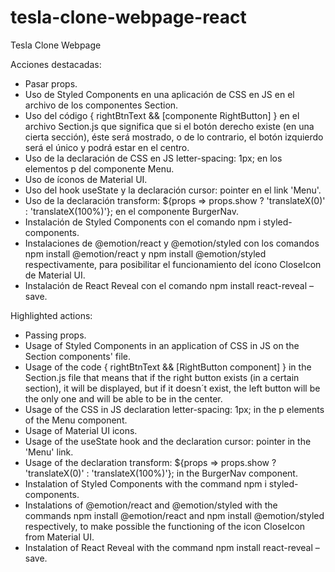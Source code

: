 # tesla-clone-webpage-react
Tesla Clone Webpage

Acciones destacadas:

- Pasar props.
- Uso de Styled Components en una aplicación de CSS en JS en el archivo de los componentes Section.
- Uso del código { rightBtnText && [componente RightButton] }
en el archivo Section.js que significa que si el botón derecho existe (en una cierta sección), éste será mostrado, o de lo contrario, el botón izquierdo será el único y podrá estar en el centro.
- Uso de la declaración de CSS en JS letter-spacing: 1px; en los elementos p del componente Menu.
- Uso de íconos de Material UI.
- Uso del hook useState y la declaración cursor: pointer en el link 'Menu'.
- Uso de la declaración transform: ${props => props.show ? 'translateX(0)' : 'translateX(100%)'}; en el componente BurgerNav.
- Instalación de Styled Components con el comando npm i styled-components.
- Instalaciones de @emotion/react y @emotion/styled con los comandos npm install @emotion/react y npm install @emotion/styled respectivamente, para posibilitar el funcionamiento del ícono CloseIcon de Material UI.
- Instalación de React Reveal con el comando npm install react-reveal –save.

Highlighted actions:

- Passing props.
- Usage of Styled Components in an application of CSS in JS on the Section components' file.
- Usage of the code { rightBtnText && [RightButton component] }
in the Section.js file that means that if the right button exists (in a certain section), it will be displayed, but if it doesn´t exist, the left button will be the only one and will be able to be in the center.
- Usage of the CSS in JS declaration letter-spacing: 1px; in the p elements of the Menu component.
- Usage of Material UI icons.
- Usage of the useState hook and the declaration cursor: pointer in the 'Menu' link.
- Usage of the declaration transform: ${props => props.show ? 'translateX(0)' : 'translateX(100%)'}; in the BurgerNav component.
- Instalation of Styled Components with the command npm i styled-components.
- Instalations of @emotion/react and @emotion/styled with the commands npm install @emotion/react and npm install @emotion/styled respectively, to make possible the functioning of the icon CloseIcon from Material UI.
- Instalation of React Reveal with the command npm install react-reveal –save.
